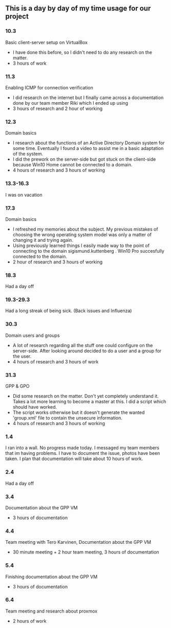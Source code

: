 ## This is a day by day of my time usage for our project
### 10.3
Basic client-server setup on VirtualBox
- I have done this before, so I didn't need to do any research on the matter.
- 3 hours of work

### 11.3
Enabling ICMP for connection verification
- I did research on the internet but I finally came across a documentation done by our team member Riki which I ended up using
- 3 hours of research and 2 hour of working

### 12.3
Domain basics
- I research about the functions of an Active Directory Domain system for some time. Eventually I found a video to assist me in a basic adaptation of the system.
- I did the prework on the server-side but got stuck on the client-side because Win10 Home cannot be connected to a domain.
- 4 hours of research and 3 hours of working

### 13.3-16.3
I was on vacation

### 17.3
Domain basics
- I refreshed my memories about the subject. My previous mistakes of choosing the wrong operating system model was only a matter of changing it and trying again.
- Using previously learned things I easily made way to the point of connecting to the domain sigismund.kuttenberg . Win10 Pro succesfully connected to the domain.
- 2 hour of research and 3 hours of working

### 18.3
Had a day off

### 19.3-29.3
Had a long streak of being sick. (Back issues and Influenza)

### 30.3
Domain users and groups
- A lot of research regarding all the stuff one could configure on the server-side. After looking around decided to do a user and a group for the user.
- 4 hours of research and 3 hours of work

### 31.3
GPP & GPO
- Did some research on the matter. Don't yet completely understand it. Takes a lot more learning to become a master at this. I did a script which should have worked.
- The script works otherwise but it doesn't generate the wanted 'group.xml' file to contain the unsecure information.
- 4 hours of research and 3 hours of working

### 1.4
I ran into a wall. No progress made today. I messaged my team members that im having problems. I have to document the issue, photos have been taken. I plan that documentation will take about 10 hours of work.

### 2.4
Had a day off

### 3.4
Documentation about the GPP VM
- 3 hours of documentation

### 4.4
Team meeting with Tero Karvinen, Documentation about the GPP VM
- 30 minute meeting + 2 hour team meeting, 3 hours of documentation

### 5.4
Finishing documentation about the GPP VM
- 3 hours of documentation

### 6.4
Team meeting and research about proxmox
- 2 hours of work
